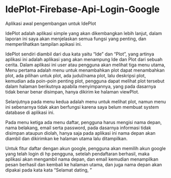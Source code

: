 # IdePlot-Firebase-Api-Login-Google
Aplikasi awal pengembangan untuk IdePlot

IdePlot adalah aplikasi simple yang akan dikembangkan lebih lanjut, dalam laporan ini saya akan menjelaskan semua fungsi yang penting, dan memperlihatkan tampilan apikasi ini.

IdePlot sendiri diambil dari dua kata yaitu “Ide” dan “Plot”, yang artinya aplikasi ini adalah aplikasi yang akan menampung Ide dan Plot dari sebuah cerita. Dalam aplikasi ini user atau pengguna akan melihat tiga menu utama, Menu pertama adalah menu untuk menambahkan plot dapat menambahkan plot, ada pilihan untuk plot, ada judul/nama plot, lalu deskripsi plot, kemudian ada poin-poin penting plot, pengguna dapat melihat plot tersebut dalam halaman berikutnya apabila menyimpannya, yang pada dasarnya tidak benar benar disimpan, hanya dikirim ke halaman viewPlot.

Selanjutnya pada menu kedua adalah menu untuk melihat plot, namun menu ini sebenarnya tidak akan berfungsi karena saya belum membuat system database di aplikasi ini.

Pada menu ketiga ada menu daftar, pengguna harus mengisi nama depan, nama belakang, email serta password, pada dasarnya informasi tidak disimpan ataupun diolah, hanya saja pada aplikasi ini nama depan akan diambil dan dikirimkan ke halaman utama lalu ditampilkan.

Untuk fitur daftar dengan akun google, pengguna akan memilih akun google yang telah login di hp pengguna, setelah pendaftaran berhasil, maka aplikasi akan mengambil nama depan, dan email kemudian menampilkan pesan berhasil dan kembali ke halaman utama, dan juga nama depan akan dipakai pada kata kata “Selamat dating, <nama pengguna>”


